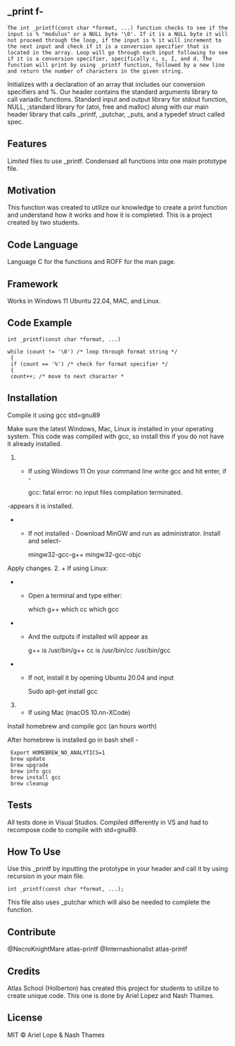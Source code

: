 ## _print f- 	
	The int _printf(const char *format, ...) function checks to see if the input is % "modulus" or a NULL byte '\0'. If it is a NULL byte it will not proceed through the loop, if the input is % it will increment to the next input and check if it is a conversion specifier that is located in the array. Loop will go through each input following to see if it is a conversion specifier, specifically c, s, I, and d. The function will print by using _printf function, followed by a new line and return the number of characters in the given string.
Initializes with a declaration of an array that includes our conversion specifiers and %.
Our header contains the standard arguments library to call variadic functions. Standard input and output library for stdout function, NULL, ;standard library for (atoi, free and malloc) along with our main header library that calls 
_printf, _putchar, _puts, and a typedef struct called spec. 

## Features
	
Limited files to use _printf. Condensed all functions into one main prototype file.
	
## Motivation
	
This function was created to utilize our knowledge to create a print function and understand how it works and how it is completed. This is a project created by two students.
	
## Code Language
	
Language C for the functions and ROFF for the man page.
	
## Framework
	
Works in Windows 11 Ubuntu 22.04, MAC, and Linux.
	
## Code Example
	
	int _printf(const char *format, ...)
	
	while (count != '\0') /* loop through format string */
	 {
	 if (count == '%') /* check for format specifier */
	 {
	 count++; /* move to next character *
	
## Installation
	
Compile it using gcc std=gnu89
	
Make sure the latest Windows, Mac, Linux is installed in your operating system. This code was compiled with gcc, so install this if you do not have it already installed.
	
1. + If using Windows 11
On your command line write gcc and hit enter, if -

	 gcc: fatal error: no input files
compilation terminated. 

-appears it is installed. 
* + If not installed -
Download MinGW and run as administrator.
Install and select-

	 mingw32-gcc-g++
	 mingw32-gcc-objc

Apply changes.
2. + If using Linux:
* + Open a terminal and type either:

	 which g++
	 which cc
	 which gcc

* + And the outputs if installed will appear as 
	
	g++ is /usr/bin/g++
	 cc is /usr/bin/cc
	 /usr/bin/gcc
	
* + If not, install it by opening Ubuntu 20.04 and input 
	
	Sudo apt-get install gcc
	
3. + If using Mac (macOS 10.nn-XCode)
	
Install homebrew and compile gcc (an hours worth)
	
After homebrew is installed go in bash shell -

	 Export HOMEBREW_NO_ANALYTICS=1
	 brew update
	 brew upgrade
	 brew info gcc
	 brew install gcc
	 brew cleanup
	
## Tests
	
All tests done in Visual Studios. Compiled differently in VS and had to recompose code to compile with std=gnu89.
	
## How To Use

Use this _printf by inputting the prototype in your header and call it by using recursion in your main file. 

	int _printf(const char *format, ...);

This file also uses _putchar which will also be needed to complete the function.

## Contribute

@NecroKnightMare atlas-printf
@Internashionalist atlas-printf

## Credits

Atlas School (Holberton) has created this project for students to utilize to create unique code. This one is done by Ariel Lopez and Nash Thames. 

## License

MIT © Ariel Lope & Nash Thames 

